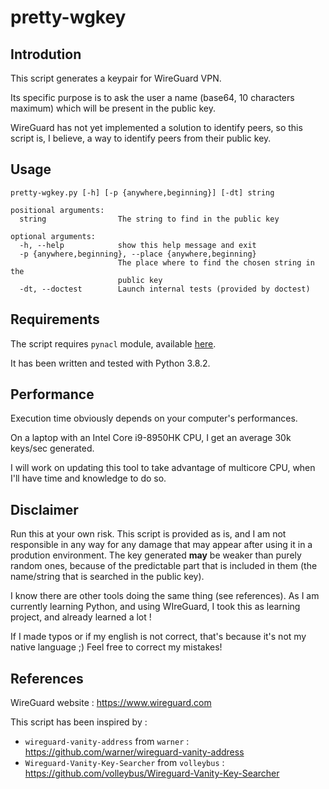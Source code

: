 
# pretty-wgkey

## Introdution
This script generates a keypair for WireGuard VPN.

Its specific purpose is to ask the user a name (base64, 10 characters maximum) which will be present in the public key.

WireGuard has not yet implemented a solution to identify peers, so this script is, I believe, a way to identify peers from their public key.

## Usage
```text
pretty-wgkey.py [-h] [-p {anywhere,beginning}] [-dt] string

positional arguments:
  string                The string to find in the public key

optional arguments:
  -h, --help            show this help message and exit
  -p {anywhere,beginning}, --place {anywhere,beginning}
                        The place where to find the chosen string in the
                        public key
  -dt, --doctest        Launch internal tests (provided by doctest)
```

## Requirements
The script requires `pynacl` module, available [here](https://github.com/pyca/pynacl/).

It has been written and tested with Python 3.8.2.

## Performance
Execution time obviously depends on your computer's performances.

On a laptop with an Intel Core i9-8950HK CPU, I get an average 30k keys/sec generated.

I will work on updating this tool to take advantage of multicore CPU, when I'll have time and knowledge to do so.

## Disclaimer
Run this at your own risk.
This script is provided as is, and I am not responsible in any way for any damage that may appear after using it in a prodution environment.
The key generated **may** be weaker than purely random ones, because of the predictable part that is included in them (the name/string that is searched in the public key).

I know there are other tools doing the same thing (see references).
As I am currently learning Python, and using WIreGuard, I took this as learning project, and already learned a lot !

If I made typos or if my english is not correct, that's because it's not my native language ;)
Feel free to correct my mistakes!

## References
WireGuard website : https://www.wireguard.com

This script has been inspired by :
* `wireguard-vanity-address` from `warner` : https://github.com/warner/wireguard-vanity-address
* `Wireguard-Vanity-Key-Searcher` from `volleybus` : https://github.com/volleybus/Wireguard-Vanity-Key-Searcher
